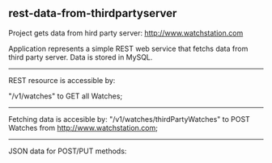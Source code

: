 # <h2>rest-data-from-thirdpartyserver</h2>
Project gets data from hird party server: http://www.watchstation.com

Application represents a simple REST web service that fetchs data from third party server. Data is stored in MySQL.

***
REST resource is accessible by:

"/v1/watches" to GET all Watches;

***
Fetching data is accesible by:
"/v1/watches/thirdPartyWatches" to POST Watches from http://www.watchstation.com;

***
JSON data for POST/PUT methods:
